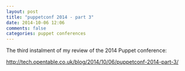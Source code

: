 ```yaml
---
layout: post
title: "puppetconf 2014 - part 3"
date: 2014-10-06 12:06
comments: false
categories: puppet conferences
---
```


The third instalment of my review of the 2014 Puppet conference:

http://tech.opentable.co.uk/blog/2014/10/06/puppetconf-2014-part-3/
